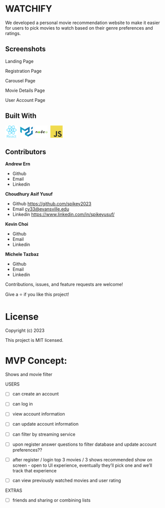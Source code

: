 # WATCHIFY

We developed a personal movie recommendation website to make it easier for users to pick movies to watch based on their genre preferences and ratings.
## Screenshots

Landing Page

Registration Page

Carousel Page

Movie Details Page

User Account Page

## Built With

<img src="https://github.com/devicons/devicon/blob/master/icons/react/react-original-wordmark.svg"  title="React" alt="React" width="40" height="40"/>&nbsp;
<img src="https://github.com/devicons/devicon/blob/master/icons/materialui/materialui-original.svg" title="Material UI" alt="Material UI" width="40" height="40"/>&nbsp;
<img src="https://github.com/devicons/devicon/blob/master/icons/nodejs/nodejs-original-wordmark.svg" title="Nodejs" alt="Node js" width="40" height="40"/>&nbsp;
<img src="https://github.com/devicons/devicon/blob/master/icons/javascript/javascript-original.svg" title="Javascript" alt="Javascript" width="40" height="40"/>&nbsp;





## Contributors 

**Andrew Ern**

- Github 
- Email 
- Linkedin 

**Choudhury Asif Yusuf**

- Github https://github.com/spikey2023
- Email cy33@evansville.edu
- Linkedin https://www.linkedin.com/in/spikeyusuf/

**Kevin Choi**

- Github 
- Email 
- Linkedin
  
**Michele Tazbaz**

- Github 
- Email 
- Linkedin

Contributions, issues, and feature requests are welcome!

Give a ⭐️ if you like this project!


# License

Copyright (c) 2023

This project is MIT licensed.


 
# MVP Concept:

Shows and movie filter

USERS
- [ ] can create an account
- [ ] can log in
- [ ] view account information
- [ ] can update account information
- [ ] can filter by streaming service
- [ ] upon register answer questions to filter database and update account preferences??
- [ ] after register /  login top 3 movies / 3 shows recommended show on screen - open to UI experience, eventually they’ll pick one and we’ll track that experience
- [ ] can view previously watched movies and user rating


EXTRAS
- [ ] friends and sharing or combining lists